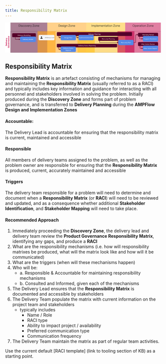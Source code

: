 ```yaml
---
title: Responsibility Matrix 
---
```


![Responsibility Matrix](../delivery-governance.png)

## Responsibility Matrix

**Responsibility Matrix** is an artefact consisting of mechanisms for managing and maintaining the **Responsibility Matrix** (usually referred to as a RACI) and typically includes key information and guidance for interacting with all personnel and stakeholders involved in solving the problem. Initially produced during the **Discovery Zone** and forms part of problem governance, and is transferred to **Delivery Planning** during the **AMPFlow Design and Implementation Zones**

#### Accountable: 
The Delivery Lead is accountable for ensuring that the responsibility matrix is current, maintained and accessible

#### Responsible 
All members of delivery teams assigned to the problem, as well as the problem owner are responsible for ensuring that the **Responsibility Matrix** is produced, current, accurately maintained and accessible 

#### Triggers
The delivery team responsible for a problem will need to determine and document when a **Responsibility Matrix** (or **RACI**) will need to be reviewed and updated, and as a consequence whether additional **Stakeholder Identification**, and **Stakeholder Mapping** will need to take place.


#### Recommended Approach

1. Immediately proceeding the **Discovery Zone**, the delivery lead and delivery team review the **Product Governance Responsibility Matrix**, identifying any gaps, and produce a **RACI**
2. What are the responsibility mechanisms (i.e. how will responsibility matrixes be produced, what will the matrix look like and how will it be communicated)
3. What are the triggers (when will these mechanisms happen)
4. Who will be:
    - a. Responsible & Accountable for maintaining responsibility mechanisms
    - b. Consulted and Informed, given each of the mechanisms
5. The Delivery Lead ensures that the **Responsibility Matrix** is documented and accessible by stakeholders 
6. The Delivery Team populate the matrix with current information on the project team and stakeholders 
    - typically includes
        - Name / Role 
        - RACI type 
        - Ability to impact project / availability  
        - Preferred communication type 
        - Communication frequency
7. The Delivery Team maintain the matrix as part of regular team activities.

Use the current default [RACI template] (link to tooling section of KB) as a starting point.


